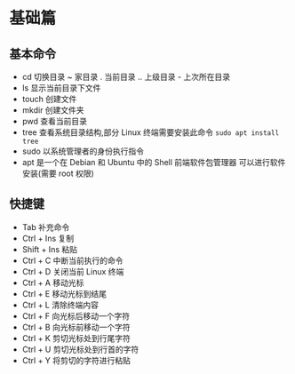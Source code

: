 # 基础篇

## 基本命令

- cd 切换目录 ~ 家目录 . 当前目录 .. 上级目录 - 上次所在目录
- ls 显示当前目录下文件
- touch 创建文件
- mkdir 创建文件夹
- pwd 查看当前目录
- tree 查看系统目录结构,部分 Linux 终端需要安装此命令 `sudo apt install tree`
- sudo 以系统管理者的身份执行指令
- apt 是一个在 Debian 和 Ubuntu 中的 Shell 前端软件包管理器 可以进行软件安装(需要 root 权限)

## 快捷键

- Tab 补充命令
- Ctrl + Ins 复制
- Shift + Ins 粘贴
- Ctrl + C 中断当前执行的命令
- Ctrl + D 关闭当前 Linux 终端
- Ctrl + A 移动光标
- Ctrl + E 移动光标到结尾
- Ctrl + L 清除终端内容
- Ctrl + F 向光标后移动一个字符
- Ctrl + B 向光标前移动一个字符
- Ctrl + K 剪切光标处到行尾字符
- Ctrl + U 剪切光标处到行首的字符
- Ctrl + Y 将剪切的字符进行粘贴
